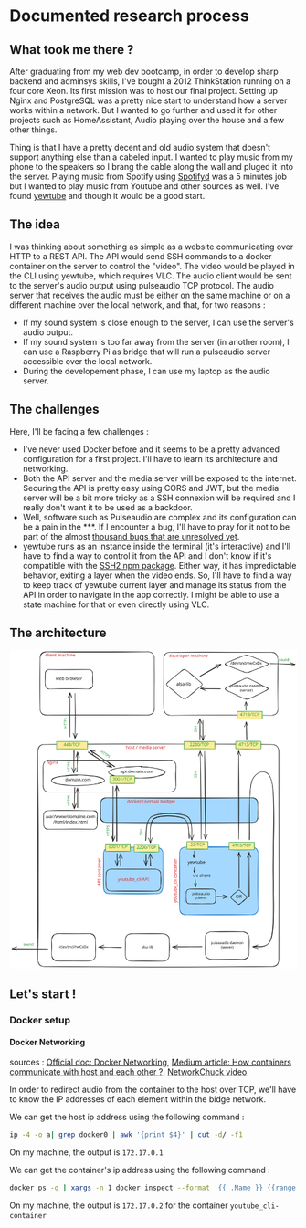 # Documented research process

## What took me there ?

After graduating from my web dev bootcamp, in order to develop sharp backend and adminsys skills, I've bought a 2012 ThinkStation running on a four core Xeon. Its first mission was to host our final project. Setting up Nginx and PostgreSQL was a pretty nice start to understand how a server works within a network. But I wanted to go further and used it for other projects such as HomeAssistant, Audio playing over the house and a few other things.

Thing is that I have a pretty decent and old audio system that doesn't support anything else than a cabeled input. I wanted to play music from my phone to the speakers so I brang the cable along the wall and pluged it into the server. Playing music from Spotify using [Spotifyd](https://github.com/Spotifyd/spotifyd) was a 5 minutes job but I wanted to play music from Youtube and other sources as well. I've found [yewtube](https://github.com/mps-youtube/yewtube/) and though it would be a good start.

## The idea

I was thinking about something as simple as a website communicating over HTTP to a REST API. The API would send SSH commands to a docker container on the server to control the "video". The video would be played in the CLI using yewtube, which requires VLC. The audio client would be sent to the server's audio output using pulseaudio TCP protocol. The audio server that receives the audio must be either on the same machine or on a different machine over the local network, and that, for two reasons :

- If my sound system is close enough to the server, I can use the server's audio output.
- If my sound system is too far away from the server (in another room), I can use a Raspberry Pi as bridge that will run a pulseaudio server accessible over the local network.
- During the developement phase, I can use my laptop as the audio server.

## The challenges

Here, I'll be facing a few challenges :

- I've never used Docker before and it seems to be a pretty advanced configuration for a first project. I'll have to learn its architecture and networking.
- Both the API server and the media server will be exposed to the internet. Securing the API is pretty easy using CORS and JWT, but the media server will be a bit more tricky as a SSH connexion will be required and I really don't want it to be used as a backdoor.
- Well, software such as Pulseaudio are complex and its configuration can be a pain in the \*\*\*. If I encounter a bug, I'll have to pray for it not to be part of the almost [thousand bugs that are unresolved yet](https://gitlab.freedesktop.org/pulseaudio/pulseaudio/-/issues).
- yewtube runs as an instance inside the terminal (it's interactive) and I'll have to find a way to control it from the API and I don't know if it's compatible with the [SSH2 npm package](https://www.npmjs.com/package/ssh2). Either way, it has impredictable behavior, exiting a layer when the video ends. So, I'll have to find a way to keep track of yewtube current layer and manage its status from the API in order to navigate in the app correctly. I might be able to use a state machine for that or even directly using VLC.

## The architecture

![project architecture](/docs/assets/project-architecture.svg)

## Let's start !

### Docker setup

#### Docker Networking

sources : [Official doc: Docker Networking](https://docs.docker.com/network/), [Medium article: How containers communicate with host and each other ?](https://towardsdatascience.com/docker-networking-919461b7f498), [NetworkChuck video](https://www.youtube.com/watch?v=bKFMS5C4CG0)

In order to redirect audio from the container to the host over TCP, we'll have to know the IP addresses of each element within the bidge network.

We can get the host ip address using the following command :

```bash
ip -4 -o a| grep docker0 | awk '{print $4}' | cut -d/ -f1
```

On my machine, the output is `172.17.0.1`

We can get the container's ip address using the following command :

```bash
docker ps -q | xargs -n 1 docker inspect --format '{{ .Name }} {{range .NetworkSettings.Networks}} {{.IPAddress}}{{end}}' | sed 's#^/##';
```

On my machine, the output is `172.17.0.2` for the container `youtube_cli-container`
